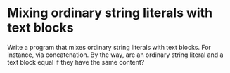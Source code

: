 # Mixing ordinary string literals with text blocks 
Write a program that mixes ordinary string literals with text blocks. For instance, via concatenation. By the way, are an ordinary string literal and a text block equal if they have the same content?